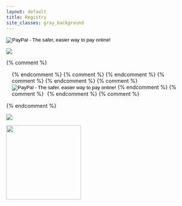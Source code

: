 ```yaml
---
layout: default
title: Registry
site_classes: gray_background
---
```


<p />
<form width="100px" action="https://www.paypal.com/cgi-bin/webscr" method="post" target="_top">
<input type="hidden" name="cmd" value="_s-xclick">
<input type="hidden" name="hosted_button_id" value="M8S6TW98KJ6P8">
<input type="image" src="http://alexdillemma.com/img/kauai-logo.jpg" border="0" name="submit" alt="PayPal - The safer, easier way to pay online!">
<img alt="" border="0" src="https://www.paypalobjects.com/en_US/i/scr/pixel.gif" width="1" height="1">
</form>

[<img src="{{ site.baseurl }}/img/williams-sonoma-registry-logo.jpg">
](https://secure.williams-sonoma.com/registry/mgx6vvhct7/registry-list.html)

{% comment %} <form action="https://www.paypal.com/cgi-bin/webscr" method="post" target="_top" style="margin: 15px"> {% endcomment %}
{% comment %} <input type="hidden" name="cmd" value="_s-xclick"> {% endcomment %}
{% comment %} <input type="hidden" name="hosted_button_id" value="8HFLU9T879BV8"> {% endcomment %}
{% comment %} <input type="image" src="https://www.paypalobjects.com/en_US/i/btn/btn_donate_LG.gif" border="0" name="submit" alt="PayPal - The safer, easier way to pay online!"> {% endcomment %}
{% comment %} <img alt="" border="0" src="https://www.paypalobjects.com/en_US/i/scr/pixel.gif" width="1" height="1"> {% endcomment %}
{% comment %} </form> {% endcomment %}

[<img src="{{ site.baseurl }}/img/bloomingdales-logo.jpg">
](http://www.bloomingdales.com/registry/wedding/guest/?registryId=6164703)

[<img width=200px src="{{ site.baseurl }}/img/amazon-logo.jpg">
](http://www.amazon.com/registry/wedding/XLEZR1UYTJD)
